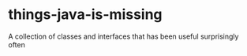 things-java-is-missing
======================

A collection of classes and interfaces that has been useful surprisingly often
